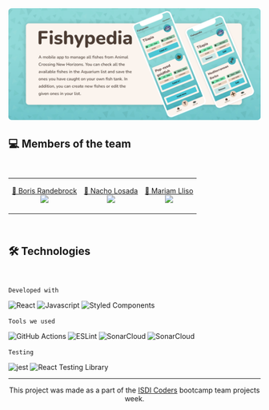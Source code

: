 <img src=".github/img/fishypedia-github.png" alt="Fishypedia, a mobile app to manage all fishes from Animal Crossing New Horizons">

<br/>

## 💻 Members of the team

<br/>

<table align="center" width=100%>
    <tbody>
        <tr>
            <td>
              <p align="center">
                <a href="https://github.com/BorisMichaelRandebrock" alt="BorisMichaelRandebrock's profile">
                  🔗 Boris Randebrock
                  <br/>
                  <img src="https://github.com/BorisMichaelRandebrock.png" width="50">
                </a>
              </p>
            </td>
            <td>
              <p align="center">
                <a href="https://github.com/NachoLosada"        alt="NachoLosada's profile">
                  🔗 Nacho Losada
                  <br/>
                  <img src="https://github.com/NachoLosada.png" width="50">
                </a>
              </p>
            </td>
            <td>
              <p align="center">
                <a href="https://github.com/MariamLliso" alt="MariamLliso's profile">
                  🔗 Mariam Lliso
                  <br/>
                  <img src="https://github.com/MariamLliso.png" width="50">
                </a>
              </p>
            </td>
        </tr>
    </tbody>
</table>

<br/>

## 🛠 Technologies

<br/>

`Developed with`

<img alt="React" src="https://img.shields.io/badge/-React-61DAFB?style=flat-square&logo=react&logoColor=black" />
<img alt="Javascript" src="https://img.shields.io/badge/-Javascript-F7DF1E?style=flat-square&logo=JavaScript&logoColor=black" /> <img alt="Styled Components" src="https://img.shields.io/badge/-Styled_Components-db7092?style=flat-square&logo=styled-components&logoColor=white" />

`Tools we used`

<img alt="GitHub Actions" src="https://img.shields.io/badge/-GitHub Actions-2088FF?style=flat-square&logo=GitHub Actions&logoColor=white" /> <img alt="ESLint" src="https://img.shields.io/badge/-ESLint-4B32C3?style=flat-square&logo=ESLint&logoColor=white" /> <img alt="SonarCloud" src="https://img.shields.io/badge/-SonarCloud-F3702A?style=flat-square&logo=SonarCloud&logoColor=white" /> <img alt="SonarCloud" src="https://img.shields.io/badge/-Husky Hooks-4D4D4D?style=flat-square&logo=Windows Terminal&logoColor=white" />

`Testing`

<img alt="jest" src="https://img.shields.io/badge/-Jest-C21325?style=flat-square&logo=jest&logoColor=white" />
<img alt="React Testing Library" src="https://img.shields.io/badge/-React Testing Library-C21325?style=flat-square&logo=Testing Library&logoColor=white" />

<br/>
<hr>

<p align="center">
This project was made as a part of the <a href="https://isdicoders.com/" alt="ISDI Coders's website">ISDI Coders</a> bootcamp team projects week. 
</p>
